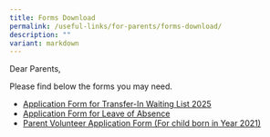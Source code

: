 ```yaml
---
title: Forms Download
permalink: /useful-links/for-parents/forms-download/
description: ""
variant: markdown
---
```

Dear Parents,

Please find below the forms&nbsp;you may need.

*   [Application Form for Transfer-In Waiting List 2025](https://form.gov.sg/6721f4caee9bfd0d14f95c33)
*   [Application Form for Leave of Absence](https://form.gov.sg/685cb6624bd9837288e12768)
*   [Parent Volunteer Application Form (For child born in Year 2021)](https://form.gov.sg/683e45dd8a353b4a4f1d8c87)